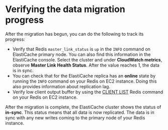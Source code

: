 # Verifying the data migration progress<a name="Migration-Verify"></a>

After the migration has begun, you can do the following to track its progress:
+ Verify that Redis `master_link_status` is `up` in the `INFO` command on ElastiCache primary node\. You can also find this information in the ElastiCache console\. Select the cluster and under **CloudWatch metrics**, observe **Master Link Health Status**\. After the value reaches 1, the data is in sync\. 
+ You can check that for the ElastiCache replica has an **online** state by running the `INFO` command on your Redis on EC2 instance\. Doing this also provides information about replication lag\.
+ Verify low client output buffer by using the [CLIENT LIST](https://redis.io/commands/client-list) Redis command on your Redis on EC2 instance\.

After the migration is complete, the ElastiCache cluster shows the status of **in\-sync**\. This status means that all data is now replicated\. The data is in sync with any new writes coming to the primary node of your Redis instance\.
